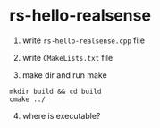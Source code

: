# rs-hello-realsense

1. write `rs-hello-realsense.cpp` file

2. write `CMakeLists.txt` file

3. make dir and run make
```
mkdir build && cd build
cmake ../
```

4. where is executable?
